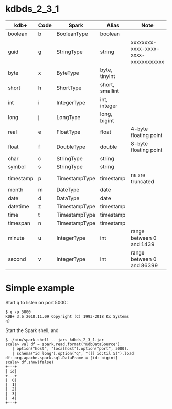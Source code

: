 # kdbds_2_3_1  

kdb+ | Code | Spark | Alias | Note
-- | -- | -- | -- | --
boolean | b | BooleanType | boolean
guid | g | StringType | string | xxxxxxxx-xxxx-xxxx-xxxx-xxxxxxxxxxxx
byte | x | ByteType | byte, tinyint
short | h | ShortType | short, smallint
int | i | IntegerType | int, integer
long | j | LongType | long, bigint
real | e | FloatType | float | 4-byte floating point
float | f | DoubleType | double | 8-byte floating point
char | c | StringType | string
symbol | s | StringType | string
timestamp | p | TimestampType | timestamp | ns are truncated
month | m | DateType | date 
date | d | DataType | date
datetime | z | TimestampType | timestamp
time | t | TimestampType | timestamp
timespan | n | TimestampType | timestamp
minute | u | IntegerType | int | range between 0 and 1439
second | v | IntegerType | int | range between 0 and 86399

# Simple example

Start q to listen on port 5000:
```
$ q -p 5000
KDB+ 3.6 2018.11.09 Copyright (C) 1993-2018 Kx Systems
q)
```

Start the Spark shell, and 
```
$ ./bin/spark-shell -- jars kdbds_2_3_1.jar
scala> val df = spark.read.format("KdbDataSource").
   | option("host", "localhost").option("port", 5000).
   | schema("id long").option("q", "([] id:til 5)").load
df: org.apache.spark.sql.DataFrame = [id: bigint]   
scala> df.show(false)
+---+
| id|
+---+
|  0|
|  1|
|  2|
|  3|
|  4|
+---+
```
